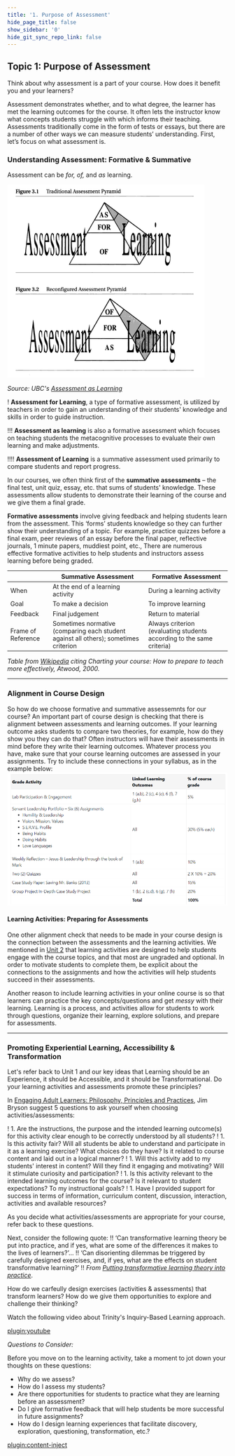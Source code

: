 ```yaml
---
title: '1. Purpose of Assessment'
hide_page_title: false
show_sidebar: '0'
hide_git_sync_repo_link: false
---
```



## Topic 1: Purpose of Assessment
Think about why assessment is a part of your course.  How does it benefit you and your learners?

Assessment demonstrates whether, and to what degree, the learner has met the learning outcomes for the course. It often lets the instructor know what concepts students struggle with which informs their teaching.  Assessments traditionally come in the form of tests or essays, but there are a number of other ways we can measure students’ understanding.
First, let’s focus on what assessment is.

### Understanding Assessment: Formative & Summative
Assessment can be *for, of,* and *as* learning.

![](of-for-as-learning.png)

*Source: UBC's [Assessment as Learning](http://etec.ctlt.ubc.ca/510wiki/Assessment_as_Learning)*

! **Assessment for Learning**, a type of formative assessment, is utilized by teachers in order to gain an understanding of their students' knowledge and skills in order to guide instruction.

!!! **Assessment as learning** is also a formative assessment which focuses on teaching students the metacognitive processes to evaluate their own learning and make adjustments.

!!!! **Assessment of Learning** is a summative assessment used primarily to compare students and report progress.

In our courses, we often think first of the **summative assessments** – the final test, unit quiz, essay, etc. that sums of students' knowledge.  These assessments allow students to demonstrate their learning of the course and we give them a final grade.

**Formative assessments** involve giving feedback and helping students learn from the assessment.  This ‘forms’ students knowledge so they can further show their understanding of a topic.  For example, practice quizzes before a final exam, peer reviews of an essay before the final paper, reflective journals, 1 minute papers, muddiest point, etc.,  There are numerous effective formative activities to help students and instructors assess learning before being graded.


|                    | **Summative Assessment**                                                             | **Formative Assessment**                                              |
|--------------------|--------------------------------------------------------------------------------------|-----------------------------------------------------------------------|
| When               | At the end of a learning activity                                                    | During a learning activity                                            |
| Goal               | To make a decision                                                                   | To improve learning                                                   |
| Feedback           | Final judgement                                                                      | Return to material                                                    |
| Frame of Reference | Sometimes normative (comparing each student against all others); sometimes criterion | Always criterion (evaluating students according to the same criteria) |

*Table from [Wikipedia](https://en.wikipedia.org/wiki/Formative_assessment#cite_note-11) citing Charting your course: How to prepare to teach more effectively, Atwood, 2000.*

---

### Alignment in Course Design
So how do we choose formative and summative assessemnts for our course?  An important part of course design is checking that there is alignment between assessments and learning outcomes.  If your learning outcome asks students to compare two theories, for example, how do they show you they can do that?  Often instructors will have their assessments in mind before they write their learning outcomes.  Whatever process you have, make sure that your course learning outcomes are assessed in your assignments.  Try to include these connections in your syllabus, as in the example below:
![](course-assessment.png)


#### Learning Activities: Preparing for Assessments
One other alignment check that needs to be made in your course design is the connection between the assessments and the learning activities.  We mentioned in [Unit 2](https://learn.twu.ca/course/view.php?id=13628&section=2) that learning activities are designed to help students engage with the course topics, and that most are ungraded and optional. In order to motivate students to complete them, be explicit about the connections to the assignments and how the activities will help students succeed in their assessments.

Another reason to include learning activities in your online course is so that learners can practice the key concepts/questions and get *messy* with their learning.  Learning is a process, and activities allow for students to work through questions, organize their learning, explore solutions, and prepare for assessments.   


---

### Promoting Experiential Learning, Accessibility & Transformation

Let's refer back to Unit 1 and our key ideas that Learning should be an Experience, it should be Accessible, and it should be Transformational.  Do your learning activities and assessments promote these principles?

In [Engaging Adult Learners: Philosophy, Principles and Practices](http://northernc.on.ca/leid/docs/engagingadultlearners.pdf), Jim Bryson suggest 5 questions to ask yourself when choosing activities/assessments:  

! 1. Are the instructions, the purpose and the intended learning outcome(s) for this activity clear enough to be correctly understood by all students?
! 1. Is this activity fair? Will all students be able to understand and participate in it as a learning exercise? What choices do they have? Is it related to course content and laid out in a logical manner?
! 1. Will this activity add to my students' interest in content? Will they find it engaging and motivating? Will it stimulate curiosity and participation?
! 1. Is this activity relevant to the intended learning outcomes for the course? Is it relevant to student expectations? To my instructional goals?
! 1. Have I provided support for success in terms of information, curriculum content, discussion, interaction, activities and available resources?

As you decide what activities/assessments are appropriate for your course, refer back to these questions.

Next, consider the following quote:
!! ‘Can transformative learning theory be put into practice, and if yes, what are some of the differences it makes to the lives of learners?’...
!! ‘Can disorienting dilemmas be triggered by carefully designed exercises, and, if yes, what are the effects on student transformative learning?’
!! *From [Putting transformative learning theory into practice](https://files.eric.ed.gov/fulltext/EJ1059138.pdf)*.

How do we carfeully design exercises (activities & assessments) that transform learners?  How do we give them opportunities to explore and challenge their thinking?

Watch the following video about Trinity's Inquiry-Based Learning approach.

[plugin:youtube](https://www.youtube.com/watch?v=SCa9Nt3X1vU)


*Questions to Consider:*

Before you move on to the learning activity, take a moment to jot down your thoughts on these questions:

- Why do we assess?  
- How do I assess my students?  
- Are there opportunities for students to practice what they are learning before an assessment?
- Do I give formative feedback that will help students be more successful in future assignments?
- How do I design learning experiences that facilitate discovery, exploration, questioning, transformation, etc.?  

[plugin:content-inject](../_4-1)
